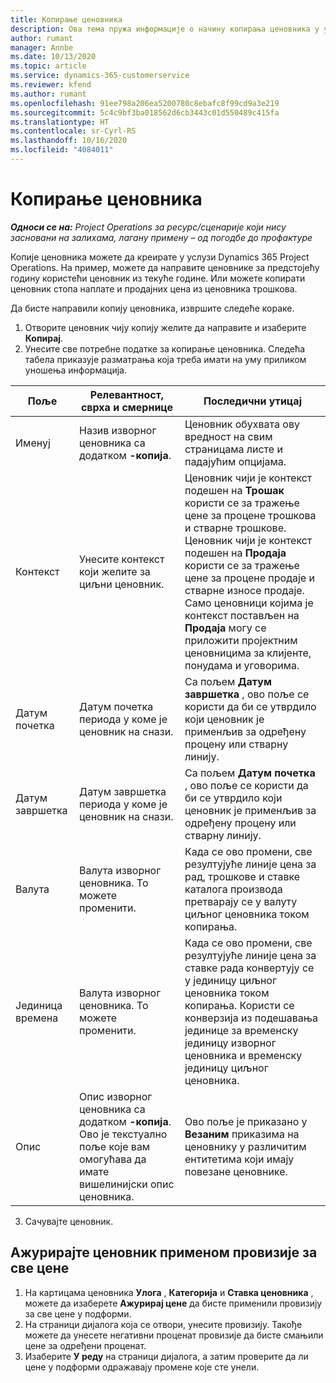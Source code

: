 ```yaml
---
title: Копирање ценовника
description: Ова тема пружа информације о начину копирања ценовника у услузи Project Operations.
author: rumant
manager: Annbe
ms.date: 10/13/2020
ms.topic: article
ms.service: dynamics-365-customerservice
ms.reviewer: kfend
ms.author: rumant
ms.openlocfilehash: 91ee798a206ea5200780c8ebafc8f99cd9a3e219
ms.sourcegitcommit: 5c4c9bf3ba018562d6cb3443c01d550489c415fa
ms.translationtype: HT
ms.contentlocale: sr-Cyrl-RS
ms.lasthandoff: 10/16/2020
ms.locfileid: "4084011"
---
```

# <a name="copy-price-lists"></a>Копирање ценовника

_**Односи се на:** Project Operations за ресурс/сценарије који нису засновани на залихама, лагану примену – од погодбе до профактуре_

Копије ценовника можете да креирате у услузи Dynamics 365 Project Operations. На пример, можете да направите ценовнике за предстојећу годину користећи ценовник из текуће године.  Или можете копирати ценовник стопа наплате и продајних цена из ценовника трошкова. 

Да бисте направили копију ценовника, извршите следеће кораке.

1. Отворите ценовник чију копију желите да направите и изаберите **Копирај**.
2. Унесите све потребне податке за копирање ценовника. Следећа табела приказује разматрања која треба имати на уму приликом уношења информација.

| Поље | Релевантност, сврха и смернице | Последични утицај |
| --- | --- | --- |
| Именуј | Назив изворног ценовника са додатком **-копија**. | Ценовник обухвата ову вредност на свим страницама листе и падајућим опцијама. |
| Контекст | Унесите контекст који желите за циљни ценовник. | Ценовник чији је контекст подешен на **Трошак** користи се за тражење цене за процене трошкова и стварне трошкове. Ценовник чији је контекст подешен на **Продаја** користи се за тражење цене за процене продаје и стварне износе продаје. Само ценовници којима је контекст постављен на **Продаја** могу се приложити пројектним ценовницима за клијенте, понудама и уговорима. |
| Датум почетка | Датум почетка периода у коме је ценовник на снази. | Са пољем **Датум завршетка** , ово поље се користи да би се утврдило који ценовник је применљив за одређену процену или стварну линију. |
| Датум завршетка | Датум завршетка периода у коме је ценовник на снази. | Са пољем **Датум почетка** , ово поље се користи да би се утврдило који ценовник је применљив за одређену процену или стварну линију. |
| Валута | Валута изворног ценовника. То можете променити. | Када се ово промени, све резултујуће линије цена за рад, трошкове и ставке каталога производа претварају се у валуту циљног ценовника током копирања. |
| Јединица времена | Валута изворног ценовника. То можете променити. | Када се ово промени, све резултујуће линије цена за ставке рада конвертују се у јединицу циљног ценовника током копирања. Користи се конверзија из подешавања јединице за временску јединицу изворног ценовника и временску јединицу циљног ценовника. |
| Опис | Опис изворног ценовника са додатком **-копија**. Ово је текстуално поље које вам омогућава да имате вишелинијски опис ценовника. | Ово поље је приказано у **Везаним** приказима на ценовнику у различитим ентитетима који имају повезане ценовнике. |

3. Сачувајте ценовник. 

## <a name="update-a-price-list-by-applying-a-mark-up-to-all-the-prices"></a>Ажурирајте ценовник применом провизије за све цене

1. На картицама ценовника **Улога** , **Категорија** и **Ставка ценовника** , можете да изаберете **Ажурирај цене** да бисте применили провизију за све цене у подформи. 
2. На страници дијалога која се отвори, унесите провизију. Такође можете да унесете негативни проценат провизије да бисте смањили цене за одређени проценат. 
3. Изаберите **У реду** на страници дијалога, а затим проверите да ли цене у подформи одражавају промене које сте унели.
